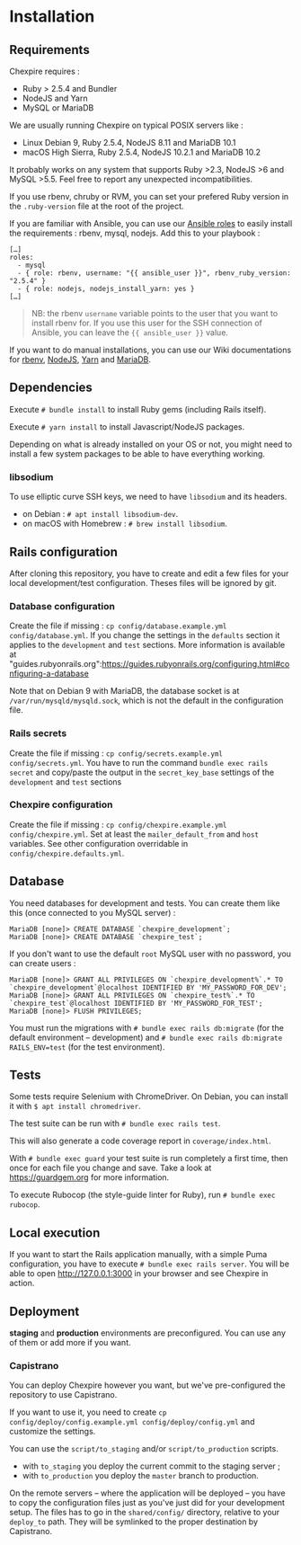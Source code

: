 # Installation

## Requirements

Chexpire requires :
* Ruby > 2.5.4 and Bundler
* NodeJS and Yarn
* MySQL or MariaDB

We are usually running Chexpire on typical POSIX servers like :
- Linux Debian 9, Ruby 2.5.4, NodeJS 8.11 and MariaDB 10.1
- macOS High Sierra, Ruby 2.5.4, NodeJS 10.2.1 and MariaDB 10.2

It probably works on any system that supports Ruby >2.3, NodeJS >6 and MySQL >5.5. Feel free to report any unexpected incompatibilities.

If you use rbenv, chruby or RVM, you can set your prefered Ruby version in the `.ruby-version` file at the root of the project.

If you are familiar with Ansible, you can use our [Ansible roles](http://forge.evolix.org/projects/ansible-roles) to easily install the requirements : rbenv, mysql, nodejs. Add this to your playbook :

```
[…]
roles:
  - mysql
  - { role: rbenv, username: "{{ ansible_user }}", rbenv_ruby_version: "2.5.4" }
  - { role: nodejs, nodejs_install_yarn: yes }
[…]
```

> NB: the rbenv `username` variable points to the user that you want to install rbenv for. If you use this user for the SSH connection of Ansible, you can leave the `{{ ansible_user }}` value.

If you want to do manual installations, you can use our Wiki documentations for [rbenv](https://github.com/rbenv/rbenv/#installation), [NodeJS](https://wiki.evolix.org/HowtoNodeJS#installation), [Yarn](https://wiki.evolix.org/HowtoNodeJS#yarn) and [MariaDB](https://wiki.evolix.org/HowtoMySQL#installation).

## Dependencies

Execute `# bundle install` to install Ruby gems (including Rails itself).

Execute `# yarn install` to install Javascript/NodeJS packages.

Depending on what is already installed on your OS or not, you might need to install a few system packages to be able to have everything working.

### libsodium

To use elliptic curve SSH keys, we need to have `libsodium` and its headers.
* on Debian : `# apt install libsodium-dev`.
* on macOS with Homebrew : `# brew install libsodium`.


## Rails configuration

After cloning this repository, you have to create and edit a few files for your local development/test configuration. Theses files will be ignored by git.

### Database configuration

Create the file if missing : `cp config/database.example.yml config/database.yml`. If you change the settings in the `defaults` section it applies to the `development` and `test` sections. More information is available at "guides.rubyonrails.org":https://guides.rubyonrails.org/configuring.html#configuring-a-database

Note that on Debian 9 with MariaDB, the database socket is at `/var/run/mysqld/mysqld.sock`, which is not the default in the configuration file.

### Rails secrets

Create the file if missing : `cp config/secrets.example.yml config/secrets.yml`. You have to run the command `bundle exec rails secret` and copy/paste the output in the `secret_key_base` settings of the `development` and `test` sections

### Chexpire configuration

Create the file if missing : `cp config/chexpire.example.yml config/chexpire.yml`. Set at least the `mailer_default_from` and `host` variables. See other configuration overridable in `config/chexpire.defaults.yml`.

## Database

You need databases for development and tests. You can create them like this (once connected to you MySQL server) :

```
MariaDB [none]> CREATE DATABASE `chexpire_development`;
MariaDB [none]> CREATE DATABASE `chexpire_test`;
```

If you don't want to use the default `root` MySQL user with no password, you can create users :

```
MariaDB [none]> GRANT ALL PRIVILEGES ON `chexpire_development%`.* TO `chexpire_development`@localhost IDENTIFIED BY 'MY_PASSWORD_FOR_DEV';
MariaDB [none]> GRANT ALL PRIVILEGES ON `chexpire_test%`.* TO `chexpire_test`@localhost IDENTIFIED BY 'MY_PASSWORD_FOR_TEST';
MariaDB [none]> FLUSH PRIVILEGES;
```

You must run the migrations with `# bundle exec rails db:migrate` (for the default environment – development) and `# bundle exec rails db:migrate RAILS_ENV=test` (for the test environment).

## Tests

Some tests require Selenium with ChromeDriver. On Debian, you can install it with `$ apt install chromedriver`.

The test suite can be run with `# bundle exec rails test`.

This will also generate a code coverage report in `coverage/index.html`.

With `# bundle exec guard` your test suite is run completely a first time, then once for each file you change and save. Take a look at https://guardgem.org for more information.

To execute Rubocop (the style-guide linter for Ruby), run `# bundle exec rubocop`.

## Local execution

If you want to start the Rails application manually, with a simple Puma configuration, you have to execute `# bundle exec rails server`. You will be able to open http://127.0.0.1:3000 in your browser and see Chexpire in action.

## Deployment

**staging** and **production** environments are preconfigured. You can use any of them or add more if you want.

### Capistrano

You can deploy Chexpire however you want, but we've pre-configured the repository to use Capistrano.

If you want to use it, you need to create `cp config/deploy/config.example.yml config/deploy/config.yml` and customize the settings.

You can use the `script/to_staging` and/or `script/to_production` scripts.
* with `to_staging` you deploy the current commit to the staging server ;
* with `to_production` you deploy the `master` branch to production.

On the remote servers – where the application will be deployed – you have to copy the configuration files just as you've just did for your development setup. The files has to go in the `shared/config/` directory, relative to your `deploy_to` path. They will be symlinked to the proper destination by Capistrano.
